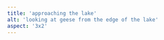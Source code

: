 ```yaml
---
title: 'approaching the lake'
alt: 'looking at geese from the edge of the lake'
aspect: '3x2'
---
```

